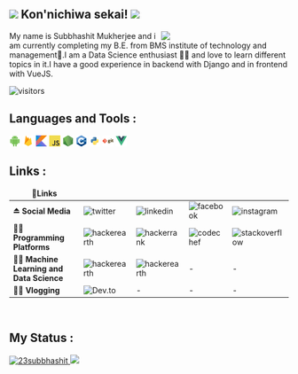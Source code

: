 ## <img src="https://github.com/abhishekapk/abhishekapk/blob/master/Assests/Hi.gif" width="29px"> Kon'nichiwa sekai!&nbsp;<img src="https://github.com/abhishekapk/abhishekapk/blob/master/Assests/Earth.gif" width="24px">


<img align='right' src="https://media.giphy.com/media/M9gbBd9nbDrOTu1Mqx/giphy.gif" width="230">
My name is Subbhashit Mukherjee and i am currently completing my B.E. from BMS institute of technology and management🚀.I am a Data Science enthusiast 👨‍💻 and love to learn different topics in it.I have a good experience in backend with Django and in frontend with VueJS. 



![visitors](https://komarev.com/ghpvc/?username=23subbhashit)

## **Languages and Tools :**
<code><img height="20" src="https://raw.githubusercontent.com/github/explore/80688e429a7d4ef2fca1e82350fe8e3517d3494d/topics/android/android.png"></code>
<code><img height="20" src="https://raw.githubusercontent.com/github/explore/80688e429a7d4ef2fca1e82350fe8e3517d3494d/topics/firebase/firebase.png"></code>
<code><img height="20" src="https://raw.githubusercontent.com/github/explore/80688e429a7d4ef2fca1e82350fe8e3517d3494d/topics/kotlin/kotlin.png"></code>
<code><img height="20" src="https://raw.githubusercontent.com/github/explore/80688e429a7d4ef2fca1e82350fe8e3517d3494d/topics/javascript/javascript.png"></code>
<code><img height="20" src="https://raw.githubusercontent.com/github/explore/80688e429a7d4ef2fca1e82350fe8e3517d3494d/topics/nodejs/nodejs.png"></code>
<code><img height="20" src="https://raw.githubusercontent.com/github/explore/80688e429a7d4ef2fca1e82350fe8e3517d3494d/topics/cpp/cpp.png"></code>
<code><img height="20" src="https://raw.githubusercontent.com/github/explore/80688e429a7d4ef2fca1e82350fe8e3517d3494d/topics/python/python.png"></code>
<code><img height="20" src="https://raw.githubusercontent.com/github/explore/80688e429a7d4ef2fca1e82350fe8e3517d3494d/topics/git/git.png"></code>
<code><img height="20" src="https://raw.githubusercontent.com/github/explore/80688e429a7d4ef2fca1e82350fe8e3517d3494d/topics/vue/vue.png"></code>

## **Links :**


<table>
  <thead align="center">
    <tr border: none;>
      <td><b>🔗Links</b></td>
      <td></td>
      <td></td>
      <td></td>
      <td></td>
    </tr>
  </thead>
  <tbody>
    <tr>
      <td><b> ⏏ Social Media</b></td>
      <td>
        <a href="https://twitter.com/SMukhkherjee">
            <img align="left" alt="twitter" src="https://img.shields.io/badge/twitter-%231DA1F2.svg?&style=for-the-badge&logo=twitter&logoColor=white" />
        </a>
      </td>
      <td>
      <a href="https://www.linkedin.com/in/subbhashit-mukherjee-71849a148/">
            <img align="left" alt="linkedin" src="https://img.shields.io/badge/linkedin-%230077B5.svg?&style=for-the-badge&logo=linkedin&logoColor=white" />
      </a>
      </td>
      <td>
        <a href="https://www.facebook.com/subbhashit.mukherjee/">
            <img align="left" alt="facebook" src="https://img.shields.io/badge/Facebook-1877F2?style=for-the-badge&logo=facebook&logoColor=white" />
        </a>
      </td>
      <td>
        <a href="https://www.instagram.com/subbhashit_2001/">
            <img align="left" alt="instagram" src="https://img.shields.io/badge/Instagram-E4405F?style=for-the-badge&logo=instagram&logoColor=white" />
        </a>
      </td>
    </tr>
 <tr>
      <td><b> 👨‍💻 Programming Platforms</b></td>
      <td>
        <a href="https://www.hackerearth.com/@subbhashit1">
            <img align="left" alt="hackerearth" src="https://img.shields.io/static/v1?label=Hackerearth&message=Profile&color=green&style=for-the-badge&logo=hackerearth" />
        </a>
      </td>
      <td>
      <a href="https://www.hackerrank.com/subbhashitmukhe1">
            <img align="left" alt="hackerrank" src="https://img.shields.io/static/v1?label=HackerRank&message=Profile&color=red&style=for-the-badge&logo=hackerrank" />
      </a>
      </td>
      <td>
        <a href="https://www.codechef.com/users/subbhahsit">
            <img align="left" alt="codechef" src="https://img.shields.io/static/v1?label=Codechef&message=Profile&color=yellow&style=for-the-badge&logo=codechef" />
        </a>
      </td>
      <td>
        <a href="https://stackoverflow.com/users/12216929/subbhashit-mukherjee">
            <img align="left" alt="stackoverflow" src="https://img.shields.io/badge/stack%20overflow-FE7A16?logo=stack-overflow&logoColor=white&style=for-the-badge" />
        </a>
      </td>
    </tr>
	   <tr>
      <td><b> 👨‍💻 Machine Learning and Data Science</b></td>
      <td>
        <a href="https://www.kaggle.com/subbhashit">
            <img align="left" alt="hackerearth" src="https://img.shields.io/static/v1?label=Kaggle&message=Profile&color=blue&style=for-the-badge&logo=kaggle" />
        </a>
      </td>
      <td>
      <a href="https://www.hackerearth.com/@subbhashit1">
            <img align="left" alt="hackerearth" src="https://img.shields.io/static/v1?label=Hackerearth&message=Profile&color=green&style=for-the-badge&logo=hackerearth" />
        </a>
      </td>
      <td>
        -
      </td>
      <td>
        -
      </td>
    </tr>
	  <tr>
      <td><b> 👨‍💻 Vlogging</b></td>
      <td>
        <a href="https://dev.to/23subbhashit">
            <img align="left" alt="Dev.to" src="https://img.shields.io/badge/DEV.TO-%230A0A0A.svg?&style=for-the-badge&logo=dev.to&logoColor=white" />
        </a>
      </td>
      <td>
     	-
      </td>
      <td>
        -
      </td>
      <td>
        -
      </td>
    </tr>
	
  </tbody>
</table>




<br/>

## **My Status :**

<a href="https://github.com/23subbhashit/github-readme-stats">
  <img height="137px" src="https://github-readme-stats.vercel.app/api?username=23subbhashit&show_icons=true&theme=merko&line_height=21" alt="23subbhashit" />
  <img height="137px" src="https://github-readme-stats.vercel.app/api/top-langs/?username=23subbhashit&theme=radical&hide=roff,java,batchfile&layout=compact&langs_count=10" />
</a>


